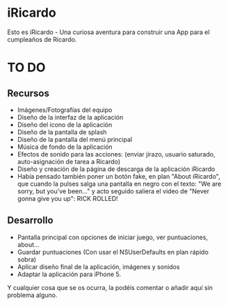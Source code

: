iRicardo
========

Esto es iRicardo - Una curiosa aventura para construir una App para el cumpleaños de Ricardo.

TO DO
=====

Recursos
--------

- Imágenes/Fotografías del equipo
- Diseño de la interfaz de la aplicación
- Diseño del icono de la aplicación
- Diseño de la pantalla de splash
- Diseño de la pantalla del menú principal
- Música de fondo de la aplicación
- Efectos de sonido para las acciones: (enviar jirazo, usuario saturado, auto-asignación de tarea a Ricardo)
- Diseño y creación de la página de descarga de la aplicación iRicardo
- Había pensado también poner un botón fake, en plan "About iRicardo", que cuando la pulses salga una pantalla en negro con el texto: "We are sorry, but you've been..." y acto seguido saliera el video de "Never gonna give you up": RICK ROLLED!

Desarrollo
----------

- Pantalla principal con opciones de iniciar juego, ver puntuaciones, about...
- Guardar puntuaciones (Con usar el NSUserDefaults en plan rápido sobra)
- Aplicar diseño final de la aplicación, imágenes y sonidos
- Adaptar la aplicación para iPhone 5.

Y cualquier cosa que se os ocurra, la podéis comentar o añadir aquí sin problema alguno.

